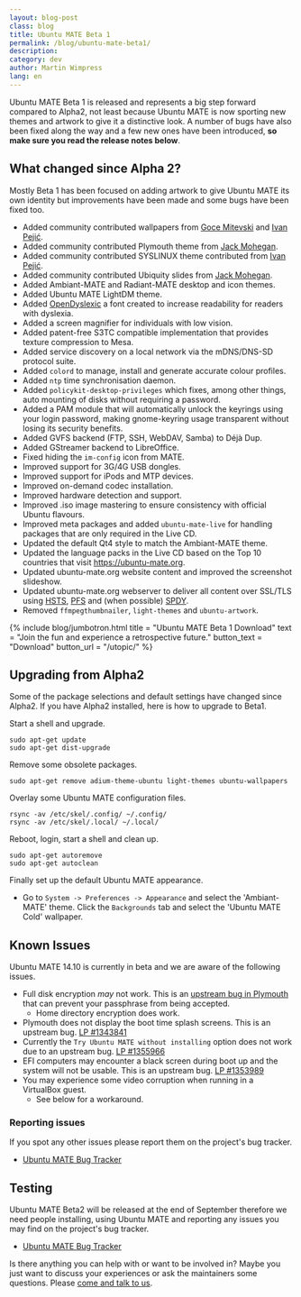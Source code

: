 ```yaml
---
layout: blog-post
class: blog
title: Ubuntu MATE Beta 1
permalink: /blog/ubuntu-mate-beta1/
description:
category: dev
author: Martin Wimpress
lang: en
---
```


Ubuntu MATE Beta 1 is released and represents a big step forward
compared to Alpha2, not least because Ubuntu MATE is now sporting new
themes and artwork to give it a distinctive look. A number of bugs have
also been fixed along the way and a few new ones have been introduced,
**so make sure you read the release notes below**.

## What changed since Alpha 2?

Mostly Beta 1 has been focused on adding artwork to give Ubuntu MATE its
own identity but improvements have been made and some bugs have been
fixed too.

  * Added community contributed wallpapers from [Goce Mitevski](https://github.com/gocemitevski/ubuntu-mate-wallpapers/) and [Ivan Pejić](https://github.com/nadrimajstor/ubuntu-mate-theme).
  * Added community contributed Plymouth theme from [Jack Mohegan](https://plus.google.com/101312215214323407176/posts/2dyVkArfx49).
  * Added community contributed SYSLINUX theme contributed from [Ivan Pejić](https://github.com/nadrimajstor/syslinux-themes-ubuntu-mate).
  * Added community contributed Ubiquity slides from [Jack Mohegan](https://plus.google.com/101312215214323407176/posts/2dyVkArfx49).
  * Added Ambiant-MATE and Radiant-MATE desktop and icon themes.
  * Added Ubuntu MATE LightDM theme.
  * Added [OpenDyslexic](http://opendyslexic.org/) a font created to increase readability for readers with dyslexia.
  * Added a screen magnifier for individuals with low vision.
  * Added patent-free S3TC compatible implementation that provides texture compression to Mesa.
  * Added service discovery on a local network via the mDNS/DNS-SD protocol suite.
  * Added `colord` to manage, install and generate accurate colour profiles.
  * Added `ntp` time synchronisation daemon.
  * Added `policykit-desktop-privileges` which fixes, among other things, auto mounting of disks without requiring a password.
  * Added a PAM module that will automatically unlock the keyrings using your login password, making gnome-keyring usage transparent without losing its security benefits.
  * Added GVFS backend (FTP, SSH, WebDAV, Samba) to Déjà Dup.
  * Added GStreamer backend to LibreOffice.
  * Fixed hiding the `im-config` icon from MATE.
  * Improved support for 3G/4G USB dongles.
  * Improved support for iPods and MTP devices.
  * Improved on-demand codec installation.
  * Improved hardware detection and support.
  * Improved .iso image mastering to ensure consistency with official Ubuntu flavours.
  * Improved meta packages and added `ubuntu-mate-live` for handling packages that are only required in the Live CD.
  * Updated the default Qt4 style to match the Ambiant-MATE theme.
  * Updated the language packs in the Live CD based on the Top 10 countries that visit <https://ubuntu-mate.org>.
  * Updated ubuntu-mate.org website content and improved the screenshot slideshow.
  * Updated ubuntu-mate.org webserver to deliver all content over SSL/TLS using [HSTS](https://en.wikipedia.org/wiki/HTTP_Strict_Transport_Security), [PFS](https://www.eff.org/deeplinks/2013/08/pushing-perfect-forward-secrecy-important-web-privacy-protection) and (when possible) [SPDY](http://en.wikipedia.org/wiki/SPDY).
  * Removed `ffmpegthumbnailer`, `light-themes` and `ubuntu-artwork`.

{% include blog/jumbotron.html
    title = "Ubuntu MATE Beta 1 Download"
    text = "Join the fun and experience a retrospective future."
    button_text = "Download"
    button_url = "/utopic/"
%}

## Upgrading from Alpha2

Some of the package selections and default settings have changed since
Alpha2. If you have Alpha2 installed, here is how to upgrade to Beta1.

Start a shell and upgrade.

    sudo apt-get update
    sudo apt-get dist-upgrade

Remove some obsolete packages.

    sudo apt-get remove adium-theme-ubuntu light-themes ubuntu-wallpapers

Overlay some Ubuntu MATE configuration files.

    rsync -av /etc/skel/.config/ ~/.config/
    rsync -av /etc/skel/.local/ ~/.local/

Reboot, login, start a shell and clean up.

    sudo apt-get autoremove
    sudo apt-get autoclean

Finally set up the default Ubuntu MATE appearance.

  * Go to `System -> Preferences -> Appearance` and select the
  'Ambiant-MATE' theme. Click the `Backgrounds` tab and select the
  'Ubuntu MATE Cold' wallpaper.

## Known Issues

Ubuntu MATE 14.10 is currently in beta and we are aware of the
following issues.

  * Full disk encryption *may* not work. This is an [upstream bug in Plymouth](https://bugs.freedesktop.org/show_bug.cgi?id=80553)
  that can prevent your passphrase from being accepted.
    * Home directory encryption does work.
  * Plymouth does not display the boot time splash screens. This is an upstream bug. [LP #1343841 ](https://bugs.launchpad.net/ubuntu/+source/plymouth/+bug/1343841)
  * Currently the `Try Ubuntu MATE without installing` option does not work due to an upstream bug. [LP #1355966](https://bugs.launchpad.net/ubuntu/+source/systemd-shim/+bug/1355966)
  * EFI computers may encounter a black screen during boot up and the system will not be usable. This is an upstream bug. [LP #1353989 ](https://bugs.launchpad.net/ubuntu/+source/systemd-shim/+bug/1353989)
  * You may experience some video corruption when running in a VirtualBox guest.
    * See below for a workaround.

### Reporting issues

If you spot any other issues please report them on the project's bug
tracker.

  * [Ubuntu MATE Bug Tracker](https://bugs.launchpad.net/ubuntu-mate)

## Testing

Ubuntu MATE Beta2 will be released at the end of September therefore we
need people installing, using Ubuntu MATE and reporting any issues you
may find on the project's bug tracker.

  * [Ubuntu MATE Bug Tracker](https://bugs.launchpad.net/ubuntu-mate)

Is there anything you can help with or want to be involved in? Maybe
you just want to discuss your experiences or ask the maintainers some
questions. Please [come and talk to us](/community/).
